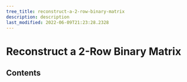 ```yaml
---
tree_title: reconstruct-a-2-row-binary-matrix
description: description
last_modified: 2022-06-09T21:23:28.2328
---
```


# Reconstruct a 2-Row Binary Matrix

## Contents
